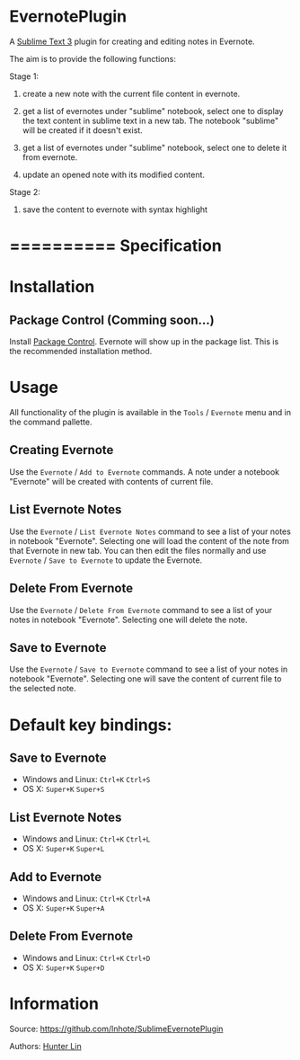 EvernotePlugin
==============

A [Sublime Text 3](http://www.sublimetext.com/) plugin for creating and editing notes in Evernote.

The aim is to provide the following functions:

Stage 1:

1. create a new note with the current file content in evernote.

2. get a list of evernotes under "sublime" notebook, 
select one to display the text content in sublime text in a new tab.
The notebook "sublime" will be created if it doesn't exist.

3. get a list of evernotes under "sublime" notebook, 
select one to delete it from evernote.

4. update an opened note with its modified content.

Stage 2:

1. save the content to evernote with syntax highlight

==========
Specification
==========

# Installation

## Package Control (Comming soon...)

Install [Package Control](http://wbond.net/sublime_packages/package_control). Evernote will show up in the package list. This is the recommended installation method.


# Usage

All functionality of the plugin is available in the `Tools` / `Evernote` menu and in the command pallette.

## Creating Evernote

Use the `Evernote` / `Add to Evernote` commands. A note under a notebook "Evernote" will be created with contents of current file.

## List Evernote Notes

Use the `Evernote` / `List Evernote Notes` command to see a list of your notes in notebook "Evernote". Selecting one will load the content of the note from that Evernote in new tab. You can then edit the files normally and use `Evernote` / `Save to Evernote` to update the Evernote.

## Delete From Evernote

Use the `Evernote` / `Delete From Evernote` command to see a list of your notes in notebook "Evernote". Selecting one will delete the note.

## Save to Evernote

Use the `Evernote` / `Save to Evernote` command to see a list of your notes in notebook "Evernote". Selecting one will save the content of current file to the selected note.

# Default key bindings:

## Save to Evernote

* Windows and Linux: `Ctrl+K` `Ctrl+S`
* OS X: `Super+K` `Super+S`

## List Evernote Notes

* Windows and Linux: `Ctrl+K` `Ctrl+L`
* OS X: `Super+K` `Super+L`

## Add to Evernote

* Windows and Linux: `Ctrl+K` `Ctrl+A`
* OS X: `Super+K` `Super+A`

## Delete From Evernote

* Windows and Linux: `Ctrl+K` `Ctrl+D`
* OS X: `Super+K` `Super+D`

# Information

Source: https://github.com/lnhote/SublimeEvernotePlugin

Authors: [Hunter Lin](https://github.com/lnhote/)
